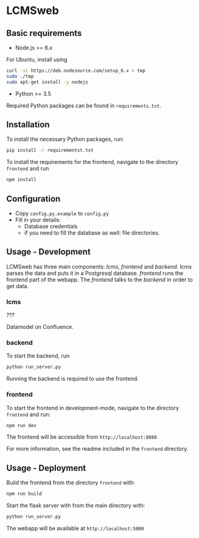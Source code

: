 LCMSweb
=======

## Basic requirements
* Node.js >= 6.x

For Ubuntu, install using
```bash
curl -sL https://deb.nodesource.com/setup_6.x > tmp
sudo ./tmp
sudo apt-get install -y nodejs
```

* Python >= 3.5

Required Python packages can be found in `requirements.txt`.


## Installation

To install the necessary Python packages, run:
```bash
pip install -r requirementst.txt
```

To install the requirements for the frontend, navigate to the directory `frontend` and run

```bash
npm install
```

## Configuration
* Copy `config.py.example` to `config.py`
* Fill in your details:
    - Database credentials
    - if you need to fill the database as well: file directories.



## Usage - Development
LCMSweb has three main components: *lcms*, *frontend* and *backend*. *lcms*
parses the data and puts it in a Postgresql database. *frontend* runs the
frontend part of the webapp. The *frontend* talks to the *backend* in order
to get data.


### lcms
???

Datamodel on Confluence.

### backend
To start the backend, run
```bash
python run_server.py
```
Running the backend is required to use the frontend.

### frontend
To start the frontend in development-mode, navigate to the directory `frontend` and run:
```bash
npm run dev
```
The frontend will be accessible from `http://localhost:8080`

For more information, see the readme included in the `frontend` directory.

## Usage - Deployment
Build the frontend from the directory `frontend` with:
```bash
npm run build
```

Start the flask server with from the main directory with:
```bash
python run_server.py
```
The webapp will be available at `http://localhost:5000`
